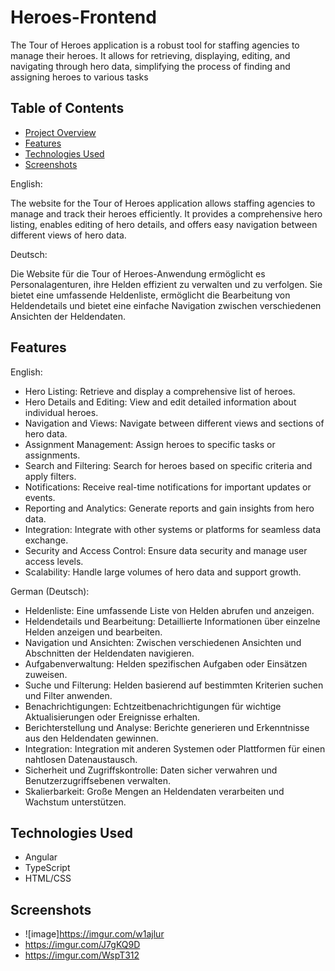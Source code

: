 # Heroes-Frontend
The Tour of Heroes application is a robust tool for staffing agencies to manage their heroes. It allows for retrieving, displaying, editing, and navigating through hero data, simplifying the process of finding and assigning heroes to various tasks

## Table of Contents

- [Project Overview](#project-overview)
- [Features](#features)
- [Technologies Used](#technologies-used)
- [Screenshots](#screenshots)

English:

The website for the Tour of Heroes application allows staffing agencies to manage and track their heroes efficiently. It provides a comprehensive hero listing, enables editing of hero details, and offers easy navigation between different views of hero data.

Deutsch:

Die Website für die Tour of Heroes-Anwendung ermöglicht es Personalagenturen, ihre Helden effizient zu verwalten und zu verfolgen. Sie bietet eine umfassende Heldenliste, ermöglicht die Bearbeitung von Heldendetails und bietet eine einfache Navigation zwischen verschiedenen Ansichten der Heldendaten.

## Features

English:

- Hero Listing: Retrieve and display a comprehensive list of heroes.
- Hero Details and Editing: View and edit detailed information about individual heroes.
- Navigation and Views: Navigate between different views and sections of hero data.
- Assignment Management: Assign heroes to specific tasks or assignments.
- Search and Filtering: Search for heroes based on specific criteria and apply filters.
- Notifications: Receive real-time notifications for important updates or events.
- Reporting and Analytics: Generate reports and gain insights from hero data.
- Integration: Integrate with other systems or platforms for seamless data exchange.
- Security and Access Control: Ensure data security and manage user access levels.
- Scalability: Handle large volumes of hero data and support growth.

German (Deutsch):

- Heldenliste: Eine umfassende Liste von Helden abrufen und anzeigen.
- Heldendetails und Bearbeitung: Detaillierte Informationen über einzelne Helden anzeigen und bearbeiten.
- Navigation und Ansichten: Zwischen verschiedenen Ansichten und Abschnitten der Heldendaten navigieren.
- Aufgabenverwaltung: Helden spezifischen Aufgaben oder Einsätzen zuweisen.
- Suche und Filterung: Helden basierend auf bestimmten Kriterien suchen und Filter anwenden.
- Benachrichtigungen: Echtzeitbenachrichtigungen für wichtige Aktualisierungen oder Ereignisse erhalten.
- Berichterstellung und Analyse: Berichte generieren und Erkenntnisse aus den Heldendaten gewinnen.
- Integration: Integration mit anderen Systemen oder Plattformen für einen nahtlosen Datenaustausch.
- Sicherheit und Zugriffskontrolle: Daten sicher verwahren und Benutzerzugriffsebenen verwalten.
- Skalierbarkeit: Große Mengen an Heldendaten verarbeiten und Wachstum unterstützen.

## Technologies Used

- Angular
- TypeScript
- HTML/CSS

## Screenshots

- ![image]https://imgur.com/w1ajlur
- https://imgur.com/J7gKQ9D
- https://imgur.com/WspT312
